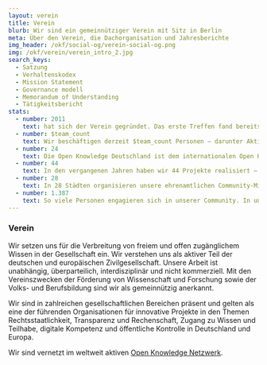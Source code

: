 ```yaml
---
layout: verein
title: Verein
blurb: Wir sind ein gemeinnütziger Verein mit Sitz in Berlin
meta: Über den Verein, die Dachorganisation und Jahresberichte
img_header: /okf/social-og/verein-social-og.png
img: /okf/verein/verein_intro_2.jpg
search_keys:
  - Satzung
  - Verhaltenskodex
  - Mission Statement
  - Governance modell
  - Memorandum of Understanding
  - Tätigkeitsbericht
stats:
  - number: 2011
    text: hat sich der Verein gegründet. Das erste Treffen fand bereits 2010 auf der re:publica mit Rufus Pollock, Initiator des internationalen Open Knowledge Netzwerks, statt.
  - number: $team_count
    text: Wir beschäftigen derzeit $team_count Personen – darunter Aktivistinnen, Wissenschaftlerinnen, Entwicklerinnen und Policy-Spezialistinnen.
  - number: 24
    text: Die Open Knowledge Deutschland ist dem internationalen Open Knowledge Netzwerk eng verbunden. Das Netzwerk umfasst Organisationen aus insgesamt 24 Ländern.
  - number: 44
    text: In den vergangenen Jahren haben wir 44 Projekte realisiert – darunter Kampagnen, Hackathons, Community-Förderungen, Bildungsangebote und eigene Softwarelösungen.
  - number: 28
    text: In 28 Städten organisieren unsere ehrenamtlichen Community-Mitglieder regelmäßige Veranstaltungen – deutschlandweit.
  - number: 1.387
    text: So viele Personen engagieren sich in unserer Community. In unserem Netzwerk findet sich ein vielfältiges Wissen rund um die Themen Open Data, Open Government und Civic Tech.
---
```


### Verein

Wir setzen uns für die Verbreitung von freiem und offen zugänglichem Wissen in der Gesellschaft ein. Wir verstehen uns als aktiver Teil der deutschen und europäischen Zivilgesellschaft. Unsere Arbeit ist unabhängig, überparteilich, interdisziplinär und nicht kommerziell. Mit den Vereinszwecken der Förderung von Wissenschaft und Forschung sowie der Volks- und Berufsbildung sind wir als gemeinnützig anerkannt.

Wir sind in zahlreichen gesellschaftlichen Bereichen präsent und gelten als eine der führenden Organisationen für innovative Projekte in den Themen Rechtsstaatlichkeit, Transparenz und Rechenschaft, Zugang zu Wissen und Teilhabe, digitale Kompetenz und öffentliche Kontrolle in Deutschland und Europa.

Wir sind vernetzt im weltweit aktiven [Open Knowledge Netzwerk](https://okfn.org/network/).
